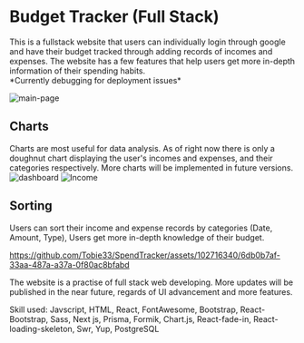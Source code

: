<h1>Budget Tracker (Full Stack)</h1>
This is a fullstack website that users can individually login through google and have their budget tracked through adding records of incomes and expenses.
The website has a few features that help users get more in-depth information of their spending habits. <br/>
*Currently debugging for deployment issues*

![main-page](https://github.com/Tobie33/SpendTracker/assets/102716340/e95df5a1-8902-461a-86b4-eaf94d0a461b)

<h2>Charts</h2>

  Charts are most useful for data analysis. As of right now there is only a doughnut chart displaying the user's incomes and expenses, and their categories respectively. More charts will be implemented in future versions.
![dashboard](https://github.com/Tobie33/SpendTracker/assets/102716340/38d6a997-1125-4f47-91b0-41aa4fe7e72f)
![Income](https://github.com/Tobie33/SpendTracker/assets/102716340/00a0e354-7896-4b32-9fbf-f4799671bcc9)


<h2>Sorting</h2>

  Users can sort their income and expense records by categories (Date, Amount, Type), Users get more in-depth knowledge of their budget.



https://github.com/Tobie33/SpendTracker/assets/102716340/6db0b7af-33aa-487a-a37a-0f80ac8bfabd





The website is a practise of full stack web developing. More updates will be published in the near future, regards of UI advancement and more features.

Skill used: Javscript, HTML, React, FontAwesome, Bootstrap, React-Bootstrap, Sass, Next js, Prisma, Formik, Chart.js, React-fade-in, React-loading-skeleton, Swr, Yup, PostgreSQL
